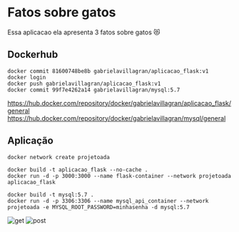 # Fatos sobre gatos
Essa aplicacao ela apresenta 3 fatos sobre gatos 😻

## Dockerhub
```
docker commit 81600748be8b gabrielavillagran/aplicacao_flask:v1
docker login
docker push gabrielavillagran/aplicacao_flask:v1
docker commit 99f7e4262a14 gabrielavillagran/mysql:5.7 
```
https://hub.docker.com/repository/docker/gabrielavillagran/aplicacao_flask/general
https://hub.docker.com/repository/docker/gabrielavillagran/mysql/general

## Aplicação
```
docker network create projetoada

docker build -t aplicacao_flask --no-cache .
docker run -d -p 3000:3000 --name flask-container --network projetoada aplicacao_flask

docker build -t mysql:5.7 .
docker run -d -p 3306:3306 --name mysql_api_container --network projetoada -e MYSQL_ROOT_PASSWORD=minhasenha -d mysql:5.7 
```
![get](https://github.com/gabrielavillagran/Ada_docker/assets/92838700/02ad9025-7a5d-4328-95ef-b96985863125)
![post](https://github.com/gabrielavillagran/Ada_docker/assets/92838700/733b2aff-f6b0-4b7a-9eeb-3fceeb050725)
